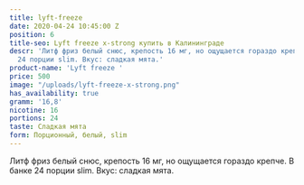 ```yaml
---
title: lyft-freeze
date: 2020-04-24 10:45:00 Z
position: 6
title-seo: Lyft freeze x-strong купить в Калининграде
descr: 'Литф фриз белый снюс, крепость 16 мг, но ощущается гораздо крепче. В банке
  24 порции slim. Вкус: сладкая мята.'
product-name: 'Lyft freeze '
price: 500
image: "/uploads/lyft-freeze-x-strong.png"
has_availability: true
gramm: '16,8'
nicotine: 16
portions: 24
taste: Сладкая мята
form: Порционный, белый, slim
---
```


Литф фриз белый снюс, крепость 16 мг, но ощущается гораздо крепче. В банке 24 порции slim. Вкус: сладкая мята.